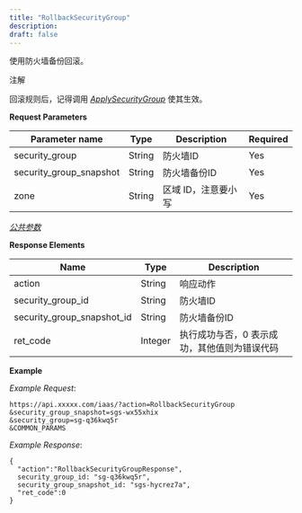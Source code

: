```yaml
---
title: "RollbackSecurityGroup"
description: 
draft: false
---
```




使用防火墙备份回滚。

注解

回滚规则后，记得调用 [_ApplySecurityGroup_](../apply_security_group/) 使其生效。

**Request Parameters**

| Parameter name | Type | Description | Required |
| --- | --- | --- | --- |
| security_group | String | 防火墙ID | Yes |
| security_group_snapshot | String | 防火墙备份ID | Yes |
| zone | String | 区域 ID，注意要小写 | Yes |

[_公共参数_](../../../parameters/)

**Response Elements**

| Name | Type | Description |
| --- | --- | --- |
| action | String | 响应动作 |
| security_group_id | String | 防火墙ID |
| security_group_snapshot_id | String | 防火墙备份ID |
| ret_code | Integer | 执行成功与否，0 表示成功，其他值则为错误代码 |

**Example**

_Example Request_:

```
https://api.xxxxx.com/iaas/?action=RollbackSecurityGroup
&security_group_snapshot=sgs-wx55xhix
&security_group=sg-q36kwq5r
&COMMON_PARAMS
```

_Example Response_:

```
{
  "action":"RollbackSecurityGroupResponse",
  security_group_id: "sg-q36kwq5r",
  security_group_snapshot_id: "sgs-hycrez7a",
  "ret_code":0
}
```
